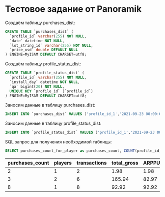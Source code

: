 # Тестовое задание от Panoramik

Создаём таблицу purchases_dist:
```SQL
CREATE TABLE `purchases_dist` (
  `profile_id` varchar(255) NOT NULL,
  `date` datetime NOT NULL,
  `lot_string_id` varchar(255) NOT NULL,
  `price_usd` double DEFAULT NULL
) ENGINE=MyISAM DEFAULT CHARSET=utf8;
```


Создаём таблицу profile_status_dist:
```SQL
CREATE TABLE `profile_status_dist` (
  `profile_id` varchar(255) NOT NULL,
  `install_day` datetime NOT NULL,
  `qa` bigint(20) NOT NULL,
  UNIQUE KEY `profile_id` (`profile_id`)
) ENGINE=MyISAM DEFAULT CHARSET=utf8;
```

Заносим данные в таблицу purchases_dist:
```SQL
INSERT INTO `purchases_dist` VALUES ('profile_id_1','2021-09-23 00:00:00','a',0.99),('profile_id_1','2021-09-24 00:00:00','b',4.99),('profile_id_2','2021-09-25 00:00:00','a',0.99),('profile_id_3','2021-09-26 00:00:00','b',4.99),('profile_id_3','2021-09-27 00:00:00','a',0.99),('profile_id_3','2021-09-28 00:00:00','b',4.99),('profile_id_3','2021-09-29 00:00:00','a',19.99),('profile_id_4','2021-09-30 00:00:00','b',4.99),('profile_id_5','2021-10-01 00:00:00','a',0.99),('profile_id_5','2021-10-02 00:00:00','b',4.99),('profile_id_5','2021-10-03 00:00:00','a',0.99),('profile_id_5','2021-10-04 00:00:00','b',4.99),('profile_id_14','2021-09-25 00:00:00','a',49.99),('profile_id_15','2021-09-28 00:00:00','b',0.99),('profile_id_15','2021-09-28 00:00:00','a',0.99),('profile_id_15','2021-09-28 00:00:00','b',0.99),('profile_id_3','2021-10-03 00:00:00','a',9.99),('profile_id_3','2021-10-04 00:00:00','b',0.99),('profile_id_3','2021-09-25 00:00:00','a',0.99),('profile_id_1','2021-10-03 00:00:00','b',99.99),('profile_id_2','2021-10-04 00:00:00','a',0.99),('profile_id_3','2021-09-25 00:00:00','b',49.99),('profile_id_4','2021-10-02 00:00:00','b',4.99),('profile_id_4','2021-10-02 00:00:00','a',49.99);
```

Заносим данные в таблицу profile_status_dist:
```SQL
INSERT INTO `profile_status_dist` VALUES ('profile_id_1','2021-09-23 00:00:00',0),('profile_id_2','2021-09-25 00:00:00',0),('profile_id_3','2021-09-26 00:00:00',0),('profile_id_4','2021-10-01 00:00:00',0),('profile_id_5','2021-10-01 00:00:00',1),('profile_id_6','2021-09-25 00:00:00',0),('profile_id_7','2021-09-26 00:00:00',0),('profile_id_8','2021-09-23 00:00:00',1),('profile_id_9','2021-09-22 00:00:00',0),('profile_id_10','2021-09-21 00:00:00',1),('profile_id_11','2021-09-20 00:00:00',1),('profile_id_12','2021-09-19 00:00:00',0),('profile_id_13','2021-09-18 00:00:00',0),('profile_id_14','2021-09-17 00:00:00',0),('profile_id_15','2021-09-16 00:00:00',1),('profile_id_16','2021-09-15 00:00:00',0);
```

SQL запрос для получения необходимой таблицы:
```SQL
SELECT purchases_count_for_player as purchases_count, COUNT(profile_id) as players, SUM(purchases_count_for_player) as transactions, ROUND(SUM(total_gross_for_user),2) as total_gross, ROUND(AVG(total_gross_for_user),2) as ARPPU, ROUND(SUM(total_gross_for_user)/SUM(purchases_count_for_player),2) as avg_check FROM (SELECT COUNT(lot_string_id) as purchases_count_for_player, profile_id, SUM(price_usd) as total_gross_for_user FROM purchases_dist WHERE profile_id IN (SELECT profile_id FROM profile_status_dist WHERE install_day>="2021-09-22" AND qa=0) GROUP BY profile_id ) money_from_user GROUP BY purchases_count_for_player;
```

| purchases_count | players | transactions | total_gross | ARPPU | avg_check |
|-----------------|---------|--------------|-------------|-------|-----------|
|               2 |       1 |            2 |        1.98 |  1.98 |      0.99 |
|               3 |       2 |            6 |      165.94 | 82.97 |     27.66 |
|               8 |       1 |            8 |       92.92 | 92.92 |     11.62 |
